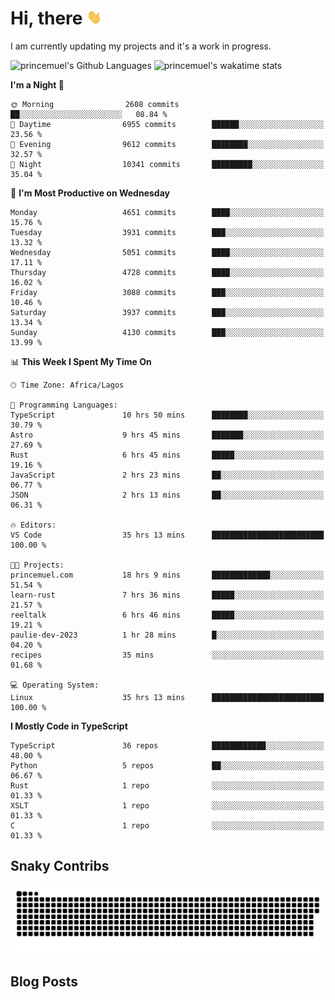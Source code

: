 # Hi, there <img src='/assets/wave.gif' alt='Just saying hello' width='24' height='24' />

<!--
**princemuel/princemuel** is a ✨ _special_ ✨ repository because its `README.md` (this file) appears on your GitHub profile.

Here are some ideas to get you started:

- 🔭 I’m currently working on ...
- 🌱 I’m currently learning ...
- 👯 I’m looking to collaborate on ...
- 🤔 I’m looking for help with ...
- 💬 Ask me about ...
- 📫 How to reach me: ...
- 😄 Pronouns: ...
- ⚡ Fun fact: ...
-->

I am currently updating my projects and it's a work in progress.

![princemuel's Github Languages](https://github-readme-stats.vercel.app/api/top-langs/?username=princemuel&text_color=586069&layout=compact&hide_border=true&title_color=0366d6&count_private=true&include_all_commits=true&theme=tokyonight&show_icons=true)
![princemuel's wakatime stats](https://github-readme-stats.vercel.app/api/wakatime?username=princemuel&text_color=586069&layout=compact&hide_border=true&title_color=0366d6&count_private=true&include_all_commits=true&theme=tokyonight&show_icons=true)

<!--START_SECTION:waka-->
**I'm a Night 🦉** 

```text
🌞 Morning                2608 commits        ██░░░░░░░░░░░░░░░░░░░░░░░   08.84 % 
🌆 Daytime                6955 commits        ██████░░░░░░░░░░░░░░░░░░░   23.56 % 
🌃 Evening                9612 commits        ████████░░░░░░░░░░░░░░░░░   32.57 % 
🌙 Night                  10341 commits       █████████░░░░░░░░░░░░░░░░   35.04 % 
```
📅 **I'm Most Productive on Wednesday** 

```text
Monday                   4651 commits        ████░░░░░░░░░░░░░░░░░░░░░   15.76 % 
Tuesday                  3931 commits        ███░░░░░░░░░░░░░░░░░░░░░░   13.32 % 
Wednesday                5051 commits        ████░░░░░░░░░░░░░░░░░░░░░   17.11 % 
Thursday                 4728 commits        ████░░░░░░░░░░░░░░░░░░░░░   16.02 % 
Friday                   3088 commits        ███░░░░░░░░░░░░░░░░░░░░░░   10.46 % 
Saturday                 3937 commits        ███░░░░░░░░░░░░░░░░░░░░░░   13.34 % 
Sunday                   4130 commits        ███░░░░░░░░░░░░░░░░░░░░░░   13.99 % 
```


📊 **This Week I Spent My Time On** 

```text
🕑︎ Time Zone: Africa/Lagos

💬 Programming Languages: 
TypeScript               10 hrs 50 mins      ████████░░░░░░░░░░░░░░░░░   30.79 % 
Astro                    9 hrs 45 mins       ███████░░░░░░░░░░░░░░░░░░   27.69 % 
Rust                     6 hrs 45 mins       █████░░░░░░░░░░░░░░░░░░░░   19.16 % 
JavaScript               2 hrs 23 mins       ██░░░░░░░░░░░░░░░░░░░░░░░   06.77 % 
JSON                     2 hrs 13 mins       ██░░░░░░░░░░░░░░░░░░░░░░░   06.31 % 

🔥 Editors: 
VS Code                  35 hrs 13 mins      █████████████████████████   100.00 % 

🐱‍💻 Projects: 
princemuel.com           18 hrs 9 mins       █████████████░░░░░░░░░░░░   51.54 % 
learn-rust               7 hrs 36 mins       █████░░░░░░░░░░░░░░░░░░░░   21.57 % 
reeltalk                 6 hrs 46 mins       █████░░░░░░░░░░░░░░░░░░░░   19.21 % 
paulie-dev-2023          1 hr 28 mins        █░░░░░░░░░░░░░░░░░░░░░░░░   04.20 % 
recipes                  35 mins             ░░░░░░░░░░░░░░░░░░░░░░░░░   01.68 % 

💻 Operating System: 
Linux                    35 hrs 13 mins      █████████████████████████   100.00 % 
```

**I Mostly Code in TypeScript** 

```text
TypeScript               36 repos            ████████████░░░░░░░░░░░░░   48.00 % 
Python                   5 repos             ██░░░░░░░░░░░░░░░░░░░░░░░   06.67 % 
Rust                     1 repo              ░░░░░░░░░░░░░░░░░░░░░░░░░   01.33 % 
XSLT                     1 repo              ░░░░░░░░░░░░░░░░░░░░░░░░░   01.33 % 
C                        1 repo              ░░░░░░░░░░░░░░░░░░░░░░░░░   01.33 % 
```




<!--END_SECTION:waka-->

## Snaky Contribs

<img src='/assets/github-snake-dark.svg' alt='Snaky Contributions' />

## Blog Posts

<!-- BLOG-POST-LIST:START -->
<!-- BLOG-POST-LIST:END -->
